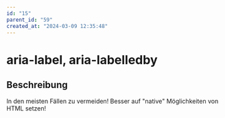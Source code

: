 ```yaml
---
id: "15"
parent_id: "59"
created_at: "2024-03-09 12:35:48"
---
```


# aria-label, aria-labelledby

## Beschreibung

In den meisten Fällen zu vermeiden! Besser auf "native" Möglichkeiten von HTML setzen!
